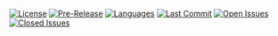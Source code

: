[![License](https://img.shields.io/github/license/VoidEUW/game-booster)](https://github.com/VoidEUW/game-booster/blob/main/LICENSE)
[![Pre-Release](https://img.shields.io/github/v/release/VoidEUW/game-booster?include_prereleases&label=Pre-Release)](https://github.com/VoidEUW/game-booster/releases)
[![Languages](https://img.shields.io/github/languages/top/VoidEUW/game-booster)](https://github.com/VoidEUW/game-booster)
[![Last Commit](https://img.shields.io/github/last-commit/VoidEUW/game-booster)](https://github.com/VoidEUW/game-booster/commits/main)
[![Open Issues](https://img.shields.io/github/issues-raw/VoidEUW/game-booster)](https://github.com/VoidEUW/game-booster/issues)
[![Closed Issues](https://img.shields.io/github/issues-closed-raw/VoidEUW/game-booster)](https://github.com/VoidEUW/game-booster/issues?q=is%3Aissue+is%3Aclosed)
